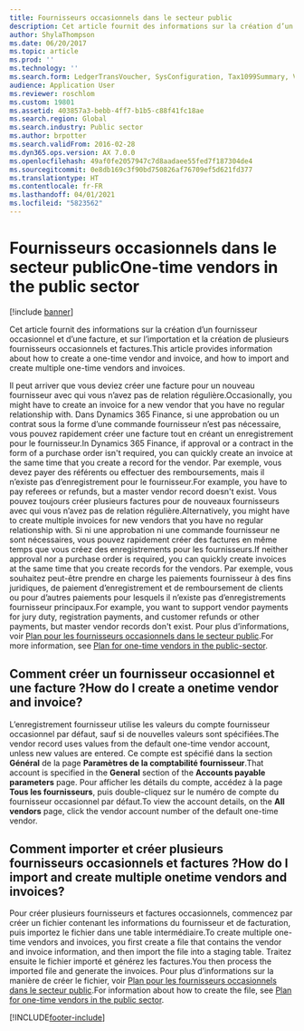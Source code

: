 ```yaml
---
title: Fournisseurs occasionnels dans le secteur public
description: Cet article fournit des informations sur la création d’un fournisseur occasionnel et d’une facture, et sur l’importation et la création de plusieurs fournisseurs occasionnels et factures.
author: ShylaThompson
ms.date: 06/20/2017
ms.topic: article
ms.prod: ''
ms.technology: ''
ms.search.form: LedgerTransVoucher, SysConfiguration, Tax1099Summary, VendTableListPage
audience: Application User
ms.reviewer: roschlom
ms.custom: 19801
ms.assetid: 403857a3-bebb-4ff7-b1b5-c88f41fc18ae
ms.search.region: Global
ms.search.industry: Public sector
ms.author: brpotter
ms.search.validFrom: 2016-02-28
ms.dyn365.ops.version: AX 7.0.0
ms.openlocfilehash: 49af0fe2057947c7d8aadaee55fed7f187304de4
ms.sourcegitcommit: 0e8db169c3f90bd750826af76709ef5d621fd377
ms.translationtype: HT
ms.contentlocale: fr-FR
ms.lasthandoff: 04/01/2021
ms.locfileid: "5823562"
---
```

# <a name="one-time-vendors-in-the-public-sector"></a><span data-ttu-id="60a7f-103">Fournisseurs occasionnels dans le secteur public</span><span class="sxs-lookup"><span data-stu-id="60a7f-103">One-time vendors in the public sector</span></span>

[!include [banner](../includes/banner.md)]

<span data-ttu-id="60a7f-104">Cet article fournit des informations sur la création d’un fournisseur occasionnel et d’une facture, et sur l’importation et la création de plusieurs fournisseurs occasionnels et factures.</span><span class="sxs-lookup"><span data-stu-id="60a7f-104">This article provides information about how to create a one-time vendor and invoice, and how to import and create multiple one-time vendors and invoices.</span></span> 

<span data-ttu-id="60a7f-105">Il peut arriver que vous deviez créer une facture pour un nouveau fournisseur avec qui vous n’avez pas de relation régulière.</span><span class="sxs-lookup"><span data-stu-id="60a7f-105">Occasionally, you might have to create an invoice for a new vendor that you have no regular relationship with.</span></span> <span data-ttu-id="60a7f-106">Dans Dynamics 365 Finance, si une approbation ou un contrat sous la forme d’une commande fournisseur n’est pas nécessaire, vous pouvez rapidement créer une facture tout en créant un enregistrement pour le fournisseur.</span><span class="sxs-lookup"><span data-stu-id="60a7f-106">In Dynamics 365 Finance, if approval or a contract in the form of a purchase order isn't required, you can quickly create an invoice at the same time that you create a record for the vendor.</span></span> <span data-ttu-id="60a7f-107">Par exemple, vous devez payer des référents ou effectuer des remboursements, mais il n’existe pas d’enregistrement pour le fournisseur.</span><span class="sxs-lookup"><span data-stu-id="60a7f-107">For example, you have to pay referees or refunds, but a master vendor record doesn't exist.</span></span> <span data-ttu-id="60a7f-108">Vous pouvez toujours créer plusieurs factures pour de nouveaux fournisseurs avec qui vous n’avez pas de relation régulière.</span><span class="sxs-lookup"><span data-stu-id="60a7f-108">Alternatively, you might have to create multiple invoices for new vendors that you have no regular relationship with.</span></span> <span data-ttu-id="60a7f-109">Si ni une approbation ni une commande fournisseur ne sont nécessaires, vous pouvez rapidement créer des factures en même temps que vous créez des enregistrements pour les fournisseurs.</span><span class="sxs-lookup"><span data-stu-id="60a7f-109">If neither approval nor a purchase order is required, you can quickly create invoices at the same time that you create records for the vendors.</span></span> <span data-ttu-id="60a7f-110">Par exemple, vous souhaitez peut-être prendre en charge les paiements fournisseur à des fins juridiques, de paiement d’enregistrement et de remboursement de clients ou pour d’autres paiements pour lesquels il n’existe pas d’enregistrements fournisseur principaux.</span><span class="sxs-lookup"><span data-stu-id="60a7f-110">For example, you want to support vendor payments for jury duty, registration payments, and customer refunds or other payments, but master vendor records don't exist.</span></span> <span data-ttu-id="60a7f-111">Pour plus d’informations, voir [Plan pour les fournisseurs occasionnels dans le secteur public](plan-one-time-vendors-public-sector.md).</span><span class="sxs-lookup"><span data-stu-id="60a7f-111">For more information, see [Plan for one-time vendors in the public-sector](plan-one-time-vendors-public-sector.md).</span></span>

## <a name="how-do-i-create-a-onetime-vendor-and-invoice"></a><span data-ttu-id="60a7f-112">Comment créer un fournisseur occasionnel et une facture ?</span><span class="sxs-lookup"><span data-stu-id="60a7f-112">How do I create a onetime vendor and invoice?</span></span>
<span data-ttu-id="60a7f-113">L’enregistrement fournisseur utilise les valeurs du compte fournisseur occasionnel par défaut, sauf si de nouvelles valeurs sont spécifiées.</span><span class="sxs-lookup"><span data-stu-id="60a7f-113">The vendor record uses values from the default one-time vendor account, unless new values are entered.</span></span> <span data-ttu-id="60a7f-114">Ce compte est spécifié dans la section **Général** de la page **Paramètres de la comptabilité fournisseur**.</span><span class="sxs-lookup"><span data-stu-id="60a7f-114">That account is specified in the **General** section of the **Accounts payable parameters** page.</span></span> <span data-ttu-id="60a7f-115">Pour afficher les détails du compte, accédez à la page **Tous les fournisseurs**, puis double-cliquez sur le numéro de compte du fournisseur occasionnel par défaut.</span><span class="sxs-lookup"><span data-stu-id="60a7f-115">To view the account details, on the **All vendors** page, click the vendor account number of the default one-time vendor.</span></span>

## <a name="how-do-i-import-and-create-multiple-onetime-vendors-and-invoices"></a><span data-ttu-id="60a7f-116">Comment importer et créer plusieurs fournisseurs occasionnels et factures ?</span><span class="sxs-lookup"><span data-stu-id="60a7f-116">How do I import and create multiple onetime vendors and invoices?</span></span>
<span data-ttu-id="60a7f-117">Pour créer plusieurs fournisseurs et factures occasionnels, commencez par créer un fichier contenant les informations du fournisseur et de facturation, puis importez le fichier dans une table intermédiaire.</span><span class="sxs-lookup"><span data-stu-id="60a7f-117">To create multiple one-time vendors and invoices, you first create a file that contains the vendor and invoice information, and then import the file into a staging table.</span></span> <span data-ttu-id="60a7f-118">Traitez ensuite le fichier importé et générez les factures.</span><span class="sxs-lookup"><span data-stu-id="60a7f-118">You then process the imported file and generate the invoices.</span></span> <span data-ttu-id="60a7f-119">Pour plus d’informations sur la manière de créer le fichier, voir [Plan pour les fournisseurs occasionnels dans le secteur public](plan-one-time-vendors-public-sector.md).</span><span class="sxs-lookup"><span data-stu-id="60a7f-119">For information about how to create the file, see [Plan for one-time vendors in the public sector](plan-one-time-vendors-public-sector.md).</span></span>  





[!INCLUDE[footer-include](../../includes/footer-banner.md)]